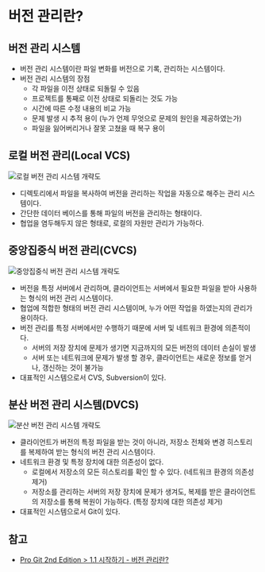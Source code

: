 # 버전 관리란?

## 버전 관리 시스템

- 버전 관리 시스템이란 파일 변화를 버전으로 기록, 관리하는 시스템이다.
- 버전 관리 시스템의 장점
  - 각 파일을 이전 상태로 되돌릴 수 있음
  - 프로젝트를 통째로 이전 상태로 되돌리는 것도 가능
  - 시간에 따른 수정 내용의 비교 가능
  - 문제 발생 시 추적 용이 (누가 언제 무엇으로 문제의 원인을 제공하였는가)
  - 파일을 잃어버리거나 잘못 고쳤을 때 복구 용이

## 로컬 버전 관리(Local VCS)

![로컬 버전 관리 시스템 개략도](https://git-scm.com/book/en/v2/images/local.png)

- 디렉토리에서 파일을 복사하여 버전을 관리하는 작업을 자동으로 해주는 관리 시스템이다.
- 간단한 데이터 베이스를 통해 파일의 버전을 관리하는 형태이다.
- 협업을 염두해두지 않은 형태로, 로컬의 자원만 관리가 가능하다.

## 중앙집중식 버전 관리(CVCS)

![중앙집중식 버전 관리 시스템 개략도](https://git-scm.com/book/en/v2/images/centralized.png)

- 버전을 특정 서버에서 관리하며, 클라이언트는 서버에서 필요한 파일을 받아 사용하는 형식의 버전 관리 시스템이다.
- 협업에 적합한 형태의 버전 관리 시스템이며, 누가 어떤 작업을 하였는지의 관리가 용이하다.
- 버전 관리를 특정 서버에서만 수행하기 때문에 서버 및 네트워크 환경에 의존적이다.
  - 서버의 저장 장치에 문제가 생기면 지금까지의 모든 버전의 데이터 손실이 발생
  - 서버 또는 네트워크에 문제가 발생 할 경우, 클라이언트는 새로운 정보를 얻거나, 갱신하는 것이 불가능
- 대표적인 시스템으로서 CVS, Subversion이 있다.

## 분산 버전 관리 시스템(DVCS)

![분산 버전 관리 시스템 개략도](https://git-scm.com/book/en/v2/images/distributed.png)

- 클라이언트가 버전의 특정 파일을 받는 것이 아니라, 저장소 전체와 변경 히스토리를 복제하여 받는 형식의 버전 관리 시스템이다.
- 네트워크 환경 및 특정 장치에 대한 의존성이 없다.
  - 로컬에서 저장소의 모든 히스토리를 확인 할 수 있다. (네트워크 환경의 의존성 제거)
  - 저장소를 관리하는 서버의 저장 장치에 문제가 생겨도, 복제를 받은 클라이언트의 저장소를 통해 복원이 가능하다. (특정 장치에 대한 의존성 제거)
- 대표적인 시스템으로서 Git이 있다.

## 참고

- [Pro Git 2nd Edition > 1.1 시작하기 - 버전 관리란?](https://git-scm.com/book/ko/v2/%EC%8B%9C%EC%9E%91%ED%95%98%EA%B8%B0-%EB%B2%84%EC%A0%84-%EA%B4%80%EB%A6%AC%EB%9E%80%3F)
